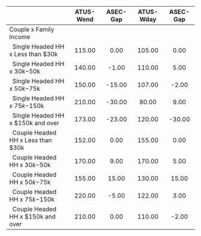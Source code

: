 
|                      |    ATUS-Wend |     ASEC-Gap |    ATUS-Wday |     ASEC-Gap |
| -------------------- | :----------: | :----------: | :----------: | :----------: |
| Couple x Family Income |              |              |              |              |
| &nbsp;&nbsp;Single Headed HH x Less than $30k |       115.00 |         0.00 |       105.00 |         0.00 |
| &nbsp;&nbsp;Single Headed HH x $30k-$50k |       140.00 |        -1.00 |       110.00 |         5.00 |
| &nbsp;&nbsp;Single Headed HH x $50k-$75k |       150.00 |       -15.00 |       107.00 |        -2.00 |
| &nbsp;&nbsp;Single Headed HH x $75k-$150k |       210.00 |       -30.00 |        80.00 |         9.00 |
| &nbsp;&nbsp;Single Headed HH x $150k and over |       173.00 |       -23.00 |       120.00 |       -30.00 |
| &nbsp;&nbsp;Couple Headed HH x Less than $30k |       152.00 |         0.00 |       155.00 |         0.00 |
| &nbsp;&nbsp;Couple Headed HH x $30k-$50k |       170.00 |         9.00 |       170.00 |         5.00 |
| &nbsp;&nbsp;Couple Headed HH x $50k-$75k |       155.00 |        15.00 |       130.00 |        15.00 |
| &nbsp;&nbsp;Couple Headed HH x $75k-$150k |       220.00 |        -5.00 |       122.00 |         3.00 |
| &nbsp;&nbsp;Couple Headed HH x $150k and over |       210.00 |         0.00 |       110.00 |        -2.00 |

